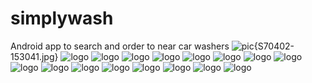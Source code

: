 # simplywash
Android app to search and order to near car washers
![pic][logo]{S70402-153041.jpg}
![logo](S70402-153041.jpg)
![logo](S70402-153051.jpg)
![logo](S70402-153100.jpg)
![logo](S70402-153108.jpg)
![logo](S70402-153120.jpg)
![logo](S70402-153132.jpg)
![logo](S70402-153146.jpg)
![logo](S70402-153156.jpg)
![logo](S70402-153203.jpg)
![logo](S70402-153211.jpg)
![logo](S70402-153428.jpg)
![logo](S70402-153434.jpg)
![logo](S70402-153442.jpg)
![logo](S70402-153450.jpg)
![logo](S70402-153458.jpg)
![logo](S70402-153515.jpg)

[logo]: (picurl)

<style type="text/css">
    .classname{
        width: 200px;
    }
</style>
